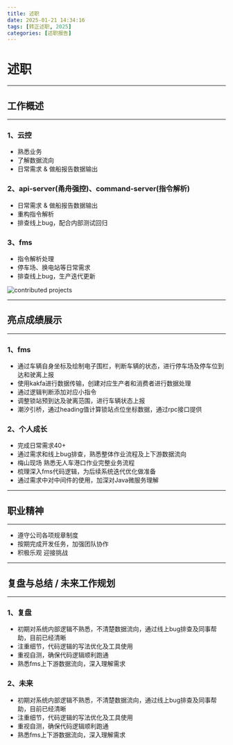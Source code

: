 ```yaml
---
title: 述职
date: 2025-01-21 14:34:16
tags: [转正述职, 2025]
categories: [述职报告]
---
```


# 述职

---

## 工作概述

---

### 1、云控

* 熟悉业务
* 了解数据流向
* 日常需求 & 做船报告数据输出

### 2、api-server(甬舟强控)、command-server(指令解析)

* 日常需求 & 做船报告数据输出
* 重构指令解析
* 排查线上bug，配合内部测试回归

### 3、fms

* 指令解析处理
* 停车场、换电站等日常需求
* 排查线上bug，生产迭代更新

![contributed projects](https://tonkyshan.cn/img/20250121144756.png)

-----

## 亮点成绩展示

----

### 1、fms

* 通过车辆自身坐标及绘制电子围栏，判断车辆的状态，进行停车场及停车位到达和驶离上报
* 使用kakfa进行数据传输，创建对应生产者和消费者进行数据处理
* 通过逻辑判断添加对应小指令
* 调整锁站预到达及驶离范围，进行车辆状态上报
* 潮汐引桥，通过heading值计算锁站点位坐标数据，通过rpc接口提供

### 2、个人成长

* 完成日常需求40+
* 通过需求和线上bug排查，熟悉整体作业流程及上下游数据流向
* 梅山现场 熟悉无人车港口作业完整业务流程 
* 梳理深入fms代码逻辑，为后续系统迭代优化做准备
* 通过需求中对中间件的使用，加深对Java微服务理解

---

## 职业精神

----

* 遵守公司各项规章制度
* 按期完成开发任务，加强团队协作
* 积极乐观 迎接挑战

---

## 复盘与总结 / 未来工作规划

----

### 1、复盘

* 初期对系统内部逻辑不熟悉，不清楚数据流向，通过线上bug排查及同事帮助，目前已经清晰
* 注重细节，代码逻辑的写法优化及工具使用
* 重视自测，确保代码逻辑顺利跑通
* 熟悉fms上下游数据流向，深入理解需求

### 2、未来

* 初期对系统内部逻辑不熟悉，不清楚数据流向，通过线上bug排查及同事帮助，目前已经清晰
* 注重细节，代码逻辑的写法优化及工具使用
* 重视自测，确保代码逻辑顺利跑通
* 熟悉fms上下游数据流向，深入理解需求
